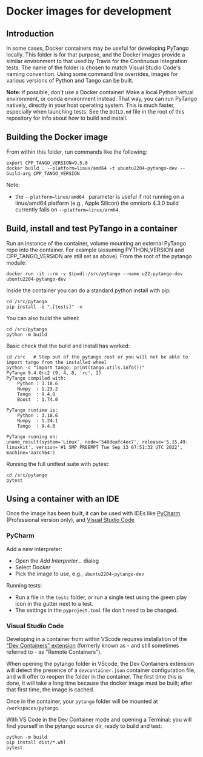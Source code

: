 # Docker images for development

## Introduction

In some cases, Docker containers may be useful for developing PyTango locally.  This folder is for that purpose, and
the Docker images provide a similar environment to that used by Travis for the Continuous Integration
tests.  The name of the folder is chosen to match Visual Studio Code's naming convention.
Using some command line overrides, images for various versions of Python and Tango can be built.

**Note:**  if possible, don't use a Docker container!  Make a local Python virtual environment, or conda environment
instead.  That way, you can run PyTango natively, directly in your host operating system.  This is much faster,
especially when launching tests.  See the `BUILD.md` file in the root of this repository for info about how
to build and install.

## Building the Docker image

From within this folder, run commands like the following:

```shell script
export CPP_TANGO_VERSION=9.5.0
docker build . --platform=linux/amd64 -t ubuntu2204-pytango-dev --build-arg CPP_TANGO_VERSION
```

Note:
- the `--platform=linux/amd64 ` parameter is useful if not running on a linux/amd64 platform
  (e.g., Apple Silicon) the omniorb 4.3.0 build currently fails on `--platform=linux/arm64`.

## Build, install and test PyTango in a container

Run an instance of the container, volume mounting an external PyTango repo into the container.  For example
(assuming PYTHON_VERSION and CPP_TANGO_VERSION are still set as above). From the root of the pytango module:

```shell script
docker run -it --rm -v $(pwd):/src/pytango --name u22-pytango-dev ubuntu2204-pytango-dev
```

Inside the container you can do a standard python install with pip:
```shell script
cd /src/pytango
pip install -e ".[tests]" -v
```

You can also build the wheel:

```shell script
cd /src/pytango
python -m build
```

Basic check that the build and install has worked:
```shell
cd /src   # Step out of the pytango root or you will not be able to import tango from the installed wheel
python -c "import tango; print(tango.utils.info())"
PyTango 9.4.0rc2 (9, 4, 0, 'rc', 2)
PyTango compiled with:
    Python : 3.10.6
    Numpy  : 1.23.2
    Tango  : 9.4.0
    Boost  : 1.74.0

PyTango runtime is:
    Python : 3.10.6
    Numpy  : 1.24.1
    Tango  : 9.4.0

PyTango running on:
uname_result(system='Linux', node='548deafc4ec7', release='5.15.49-linuxkit', version='#1 SMP PREEMPT Tue Sep 13 07:51:32 UTC 2022', machine='aarch64')
```

Running the full unittest suite with pytest:
```shell
cd /src/pytango
pytest
```

## Using a container with an IDE

Once the image has been built, it can be used with IDEs like
[PyCharm](https://www.jetbrains.com/help/pycharm/using-docker-as-a-remote-interpreter.html#config-docker)
(Professional version only), and
[Visual Studio Code](https://code.visualstudio.com/docs/remote/containers)

### PyCharm

Add a new interpreter:

- Open the _Add Interpreter..._ dialog
- Select _Docker_
- Pick the image to use, e.g., `ubuntu2204-pytango-dev`

Running tests:

- Run a file in the `tests` folder, or run a single test using the green play icon in the gutter next to a test.
- The settings in the `pyproject.toml` file don't need to be changed.


### Visual Studio Code

Developing in a container from within VScode requires installation of the
["Dev Containers" extension](https://marketplace.visualstudio.com/items?itemName=ms-vscode-remote.remote-containers)
(formerly known as - and still sometimes referred to - as "Remote Containers").

When opening the pytango folder in VScode, the Dev Containers extension will detect the presence of a `devcontainer.json` container configuration file, and will offer to reopen the folder in the container. The first time this is done, it will take a long time because the docker image must be built; after that first time, the image is cached.

Once in the container, your `pytango` folder will be mounted at `/workspaces/pytango`.

With VS Code in the Dev Container mode and opening a Terminal; you will find yourself in the pytango source dir, ready to build and test:

```shell script
python -m build
pip install dist/*.whl
pytest
```
